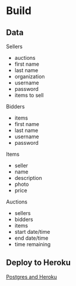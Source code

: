 # Build

## Data

Sellers

- auctions
- first name
- last name
- organization
- username
- password
- items to sell

Bidders

- items
- first name
- last name
- username
- password

Items

- seller
- name
- description
- photo
- price

Auctions

- sellers
- bidders
- items
- start date/time
- end date/time
- time remaining

## Deploy to Heroku

[Postgres and Heroku](https://www.youtube.com/watch?v=4WECh9OVvgk)
